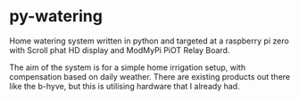 # py-watering
Home watering system written in python and targeted at a raspberry pi zero with Scroll phat HD display and ModMyPi PiOT Relay Board.

The aim of the system is for a simple home irrigation setup, with compensation based on daily weather. There are existing products out there like the b-hyve, but this is utilising hardware that I already had.

